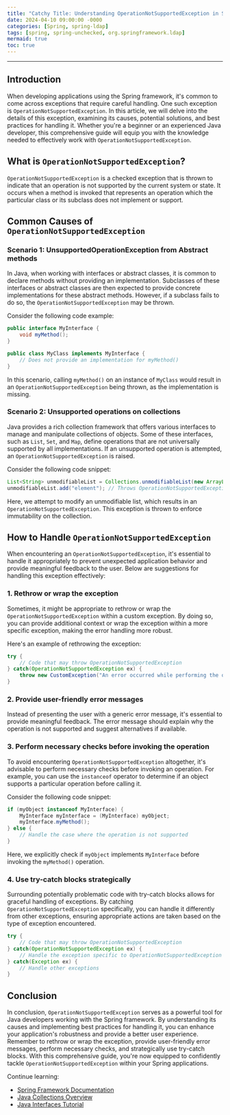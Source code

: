 ```yaml
---
title: "Catchy Title: Understanding OperationNotSupportedException in Spring: A Comprehensive Guide for Java Developers"
date: 2024-04-10 09:00:00 -0000
categories: [Spring, spring-ldap]
tags: [spring, spring-unchecked, org.springframework.ldap]
mermaid: true
toc: true
---
```



---

## Introduction

When developing applications using the Spring framework, it's common to come across exceptions that require careful handling. One such exception is `OperationNotSupportedException`. In this article, we will delve into the details of this exception, examining its causes, potential solutions, and best practices for handling it. Whether you're a beginner or an experienced Java developer, this comprehensive guide will equip you with the knowledge needed to effectively work with `OperationNotSupportedException`.

## What is `OperationNotSupportedException`?

`OperationNotSupportedException` is a checked exception that is thrown to indicate that an operation is not supported by the current system or state. It occurs when a method is invoked that represents an operation which the particular class or its subclass does not implement or support.

## Common Causes of `OperationNotSupportedException`

### Scenario 1: UnsupportedOperationException from Abstract methods

In Java, when working with interfaces or abstract classes, it is common to declare methods without providing an implementation. Subclasses of these interfaces or abstract classes are then expected to provide concrete implementations for these abstract methods. However, if a subclass fails to do so, the `OperationNotSupportedException` may be thrown.

Consider the following code example:

```java
public interface MyInterface {
    void myMethod();
}

public class MyClass implements MyInterface {
    // Does not provide an implementation for myMethod()
}
```

In this scenario, calling `myMethod()` on an instance of `MyClass` would result in an `OperationNotSupportedException` being thrown, as the implementation is missing.

### Scenario 2: Unsupported operations on collections

Java provides a rich collection framework that offers various interfaces to manage and manipulate collections of objects. Some of these interfaces, such as `List`, `Set`, and `Map`, define operations that are not universally supported by all implementations. If an unsupported operation is attempted, an `OperationNotSupportedException` is raised.

Consider the following code snippet:

```java
List<String> unmodifiableList = Collections.unmodifiableList(new ArrayList<>());
unmodifiableList.add("element"); // Throws OperationNotSupportedException
```

Here, we attempt to modify an unmodifiable list, which results in an `OperationNotSupportedException`. This exception is thrown to enforce immutability on the collection.

## How to Handle `OperationNotSupportedException`

When encountering an `OperationNotSupportedException`, it's essential to handle it appropriately to prevent unexpected application behavior and provide meaningful feedback to the user. Below are suggestions for handling this exception effectively:

### 1. Rethrow or wrap the exception

Sometimes, it might be appropriate to rethrow or wrap the `OperationNotSupportedException` within a custom exception. By doing so, you can provide additional context or wrap the exception within a more specific exception, making the error handling more robust.

Here's an example of rethrowing the exception:

```java
try {
    // Code that may throw OperationNotSupportedException
} catch(OperationNotSupportedException ex) {
    throw new CustomException("An error occurred while performing the operation.", ex);
}
```

### 2. Provide user-friendly error messages

Instead of presenting the user with a generic error message, it's essential to provide meaningful feedback. The error message should explain why the operation is not supported and suggest alternatives if available.

### 3. Perform necessary checks before invoking the operation

To avoid encountering `OperationNotSupportedException` altogether, it's advisable to perform necessary checks before invoking an operation. For example, you can use the `instanceof` operator to determine if an object supports a particular operation before calling it.

Consider the following code snippet:

```java
if (myObject instanceof MyInterface) {
    MyInterface myInterface = (MyInterface) myObject;
    myInterface.myMethod();
} else {
    // Handle the case where the operation is not supported
}
```

Here, we explicitly check if `myObject` implements `MyInterface` before invoking the `myMethod()` operation.

### 4. Use try-catch blocks strategically

Surrounding potentially problematic code with try-catch blocks allows for graceful handling of exceptions. By catching `OperationNotSupportedException` specifically, you can handle it differently from other exceptions, ensuring appropriate actions are taken based on the type of exception encountered.

```java
try {
    // Code that may throw OperationNotSupportedException
} catch(OperationNotSupportedException ex) {
    // Handle the exception specific to OperationNotSupportedException
} catch(Exception ex) {
    // Handle other exceptions
}
```

## Conclusion

In conclusion, `OperationNotSupportedException` serves as a powerful tool for Java developers working with the Spring framework. By understanding its causes and implementing best practices for handling it, you can enhance your application's robustness and provide a better user experience. Remember to rethrow or wrap the exception, provide user-friendly error messages, perform necessary checks, and strategically use try-catch blocks. With this comprehensive guide, you're now equipped to confidently tackle `OperationNotSupportedException` within your Spring applications.

Continue learning:
- [Spring Framework Documentation](https://docs.spring.io/spring-framework/docs/current/reference/html/)
- [Java Collections Overview](https://docs.oracle.com/en/java/javase/11/docs/api/java.base/java/util/Collections.html)
- [Java Interfaces Tutorial](https://www.baeldung.com/java-interfaces)
